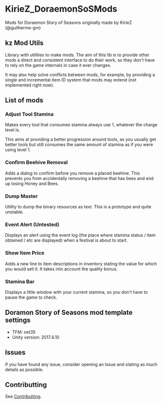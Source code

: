 # KirieZ_DoraemonSoSMods
Mods for Doraemon Story of Seasons originally made by KirieZ (@guilherme-gm)


## kz Mod Utils

Library with utilities to make mods. The aim of this lib is to provide other mods a direct and consistent interface to do their work, so they don't have to rely on the game internals in case it ever changes.

It may also help solve conflicts between mods, for example, by providing a single and incremental item ID system that mods may extend (not implemented right now).

## List of mods

### Adjust Tool Stamina
Makes every tool that consumes stamina always use 1, whatever the charge level is.

This aims at providing a better progression around tools, as you usually get better tools but still consumes the same amount of stamina as if you were using level 1.

### Confirm Beehive Removal
Adds a dialog to confirm before you remove a placed beehive. This prevents you from accidentally removing a beehive that has bees and end up losing Honey and Bees.

### Dump Master
Utility to dump the binary resources as text. This is a prototype and quite unstable.

### Event Alert (Untested)
Displays an alert using the event log (the place where stamina status / item obtained / etc are displayed) when a festival is about to start.

### Show Item Price
Adds a new line to item descriptions in inventory stating the value for which you would sell it. It takes into account the quality bonus.

### Stamina Bar
Displays a little window with your current stamina, so you don't have to pause the game to check.

## Doramon Story of Seasons mod template settings
- TFM: net35
- Unity version: 2017.4.10


## Issues
If you have found any issue, consider opening an Issue and stating as much details as possible.

## Contributting
See [Contributting](./CONTRIBUTTING.md).

